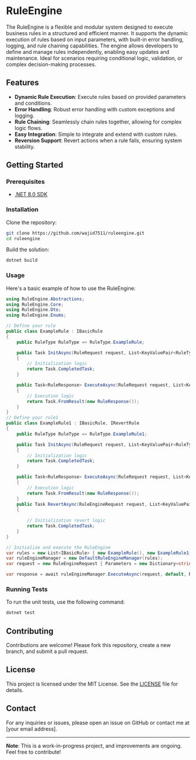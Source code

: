 # RuleEngine

The RuleEngine is a flexible and modular system designed to execute business rules in a structured and efficient manner. It supports the dynamic execution of rules based on input parameters, with built-in error handling, logging, and rule chaining capabilities. The engine allows developers to define and manage rules independently, enabling easy updates and maintenance. Ideal for scenarios requiring conditional logic, validation, or complex decision-making processes.

## Features

- **Dynamic Rule Execution**: Execute rules based on provided parameters and conditions.
- **Error Handling**: Robust error handling with custom exceptions and logging.
- **Rule Chaining**: Seamlessly chain rules together, allowing for complex logic flows.
- **Easy Integration**: Simple to integrate and extend with custom rules.
- **Reversion Support**: Revert actions when a rule fails, ensuring system stability.

## Getting Started

### Prerequisites

- [.NET 8.0 SDK](https://dotnet.microsoft.com/download/dotnet/8.0)

### Installation

Clone the repository:

```bash
git clone https://github.com/wajid7511/ruleengine.git
cd ruleengine
```

Build the solution:

```bash
dotnet build
```

### Usage

Here's a basic example of how to use the RuleEngine:

```csharp
using RuleEngine.Abstractions;
using RuleEngine.Core;
using RuleEngine.Dto;
using RuleEngine.Enums;

// Define your rule
public class ExampleRule : IBasicRule
{
    public RuleType RuleType => RuleType.ExampleRule;

    public Task InitAsync(RuleRequest request, List<KeyValuePair<RuleType, IBasicRule>> history, CancellationToken cancellationToken = default)
    {
        // Initialization logic
        return Task.CompletedTask;
    }

    public Task<RuleResponse> ExecuteAsync(RuleRequest request, List<KeyValuePair<RuleType, IBasicRule>> history, CancellationToken cancellationToken = default)
    {
        // Execution logic
        return Task.FromResult(new RuleResponse());
    }
}
// Define your rule1
public class ExampleRule1 : IBasicRule, IRevertRule
{
    public RuleType RuleType => RuleType.ExampleRule1;

    public Task InitAsync(RuleRequest request, List<KeyValuePair<RuleType, IBasicRule>> history, CancellationToken cancellationToken = default)
    {
        // Initialization logic
        return Task.CompletedTask;
    }

    public Task<RuleResponse> ExecuteAsync(RuleRequest request, List<KeyValuePair<RuleType, IBasicRule>> history, CancellationToken cancellationToken = default)
    {
        // Execution logic
        return Task.FromResult(new RuleResponse());
    }
    public Task RevertAsync(RuleEngineRequest request, List<KeyValuePair<RuleType, IBasicRule>> history, CancellationToken cancellationToken = default)
    {
    
        // Initialization revert logic
        return Task.CompletedTask;
    }
}

// Initialize and execute the RuleEngine
var rules = new List<IBasicRule> { new ExampleRule(), new ExampleRule1() };
var ruleEngineManager = new DefaultRuleEngineManager(rules);
var request = new RuleEngineRequest { Parameters = new Dictionary<string, object>() };

var response = await ruleEngineManager.ExecuteAsync(request, default, RuleType.ExampleRule, RuleType.ExampleRule1);
```

### Running Tests

To run the unit tests, use the following command:

```bash
dotnet test
```

## Contributing

Contributions are welcome! Please fork this repository, create a new branch, and submit a pull request.

## License

This project is licensed under the MIT License. See the [LICENSE](LICENSE) file for details.

## Contact

For any inquiries or issues, please open an issue on GitHub or contact me at [your email address].

---

**Note**: This is a work-in-progress project, and improvements are ongoing. Feel free to contribute!
